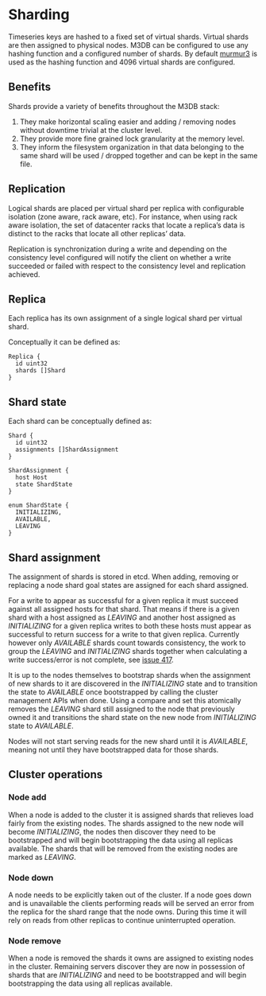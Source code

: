 # Sharding

Timeseries keys are hashed to a fixed set of virtual shards. Virtual shards are then assigned to physical nodes. M3DB can be configured to use any hashing function and a configured number of shards. By default [murmur3](https://en.wikipedia.org/wiki/MurmurHash) is used as the hashing function and 4096 virtual shards are configured.

## Benefits

Shards provide a variety of benefits throughout the M3DB stack:

1. They make horizontal scaling easier and adding / removing nodes without downtime trivial at the cluster level.
2. They provide more fine grained lock granularity at the memory level.
3. They inform the filesystem organization in that data belonging to the same shard will be used / dropped together and can be kept in the same file.

## Replication

Logical shards are placed per virtual shard per replica with configurable isolation (zone aware, rack aware, etc). For instance, when using rack aware isolation, the set of datacenter racks that locate a replica’s data is distinct to the racks that locate all other replicas’ data.

Replication is synchronization during a write and depending on the consistency level configured will notify the client on whether a write succeeded or failed with respect to the consistency level and replication achieved.

## Replica

Each replica has its own assignment of a single logical shard per virtual shard.

Conceptually it can be defined as:

```
Replica {
  id uint32
  shards []Shard
}
```

## Shard state

Each shard can be conceptually defined as:

```
Shard {
  id uint32
  assignments []ShardAssignment
}

ShardAssignment {
  host Host
  state ShardState
}

enum ShardState {
  INITIALIZING,
  AVAILABLE,
  LEAVING
}
```

## Shard assignment

The assignment of shards is stored in etcd. When adding, removing or replacing a node shard goal states are assigned for each shard assigned.

For a write to appear as successful for a given replica it must succeed against all assigned hosts for that shard.  That means if there is a given shard with a host assigned as *LEAVING* and another host assigned as *INITIALIZING* for a given replica writes to both these hosts must appear as successful to return success for a write to that given replica.  Currently however only *AVAILABLE* shards count towards consistency, the work to group the *LEAVING* and *INITIALIZING* shards together when calculating a write success/error is not complete, see [issue 417](https://github.com/m3db/m3db/issues/417).

It is up to the nodes themselves to bootstrap shards when the assignment of new shards to it are discovered in the *INITIALIZING* state and to transition the state to *AVAILABLE* once bootstrapped by calling the cluster management APIs when done.  Using a compare and set this atomically removes the *LEAVING* shard still assigned to the node that previously owned it and transitions the shard state on the new node from *INITIALIZING* state to *AVAILABLE*.

Nodes will not start serving reads for the new shard until it is *AVAILABLE*, meaning not until they have bootstrapped data for those shards.

## Cluster operations

### Node add

When a node is added to the cluster it is assigned shards that relieves load fairly from the existing nodes.  The shards assigned to the new node will become *INITIALIZING*, the nodes then discover they need to be bootstrapped and will begin bootstrapping the data using all replicas available.  The shards that will be removed from the existing nodes are marked as *LEAVING*.

### Node down

A node needs to be explicitly taken out of the cluster.  If a node goes down and is unavailable the clients performing reads will be served an error from the replica for the shard range that the node owns.  During this time it will rely on reads from other replicas to continue uninterrupted operation.

### Node remove

When a node is removed the shards it owns are assigned to existing nodes in the cluster.  Remaining servers discover they are now in possession of shards that are *INITIALIZING* and need to be bootstrapped and will begin bootstrapping the data using all replicas available.
